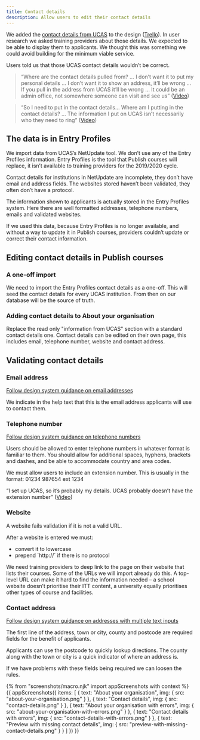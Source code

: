 ```yaml
---
title: Contact details
description: Allow users to edit their contact details
---
```

We added the [contact details from UCAS](/publish-teacher-training-courses/iteration-aug-23#about-your-organisation) to the design ([Trello](https://trello.com/c/XcWDGsvo/175-design-showing-org-info-to-publishers)). In user research we asked training providers about those details. We expected to be able to display them to applicants. We thought this was something we could avoid building for the minimum viable service.

Users told us that those UCAS contact details wouldn’t be correct.

> “Where are the contact details pulled from? … I don’t want it to put my personal details … I don’t want it to show an address, it’ll be wrong … If you pull in the address from UCAS it’ll be wrong … It could be an admin office, not somewhere someone can visit and see us” ([Video](https://lookback.io/watch/kY9HWu5MJiJhgJ5yC?t=58m55s))

> “So I need to put in the contact details… Where am I putting in the contact details? … The information I put on UCAS isn’t necessarily who they need to ring” ([Video](https://lookback.io/watch/acQugHJ6r7QFpvkMQ?t=1h25m6.76s))

## The data is in Entry Profiles

We import data from UCAS’s NetUpdate tool. We don’t use any of the Entry Profiles information. Entry Profiles is the tool that Publish courses will replace, it isn’t available to training providers for the 2019/2020 cycle.

Contact details for institutions in NetUpdate are incomplete, they don’t have email and address fields. The websites stored haven’t been validated, they often don’t have a protocol.

The information shown to applicants is actually stored in the Entry Profiles system. Here there are well formatted addresses, telephone numbers, emails and validated websites.

If we used this data, because Entry Profiles is no longer available, and without a way to update it in Publish courses, providers couldn’t update or correct their contact information.

## Editing contact details in Publish courses

### A one-off import

We need to import the Entry Profiles contact details as a one-off. This will seed the contact details for every UCAS institution. From then on our database will be the source of truth.

### Adding contact details to About your organisation

Replace the read only "information from UCAS" section with a standard contact details one. Contact details can be edited on their own page, this includes email, telephone number, website and contact address.

## Validating contact details

### Email address

[Follow design system guidance on email addresses](https://design-system.service.gov.uk/patterns/email-addresses/)

We indicate in the help text that this is the email address applicants will use to contact them.

### Telephone number

[Follow design system guidance on telephone numbers](https://design-system.service.gov.uk/patterns/telephone-numbers/)

Users should be allowed to enter telephone numbers in whatever format is familiar to them. You should allow for additional spaces, hyphens, brackets and dashes, and be able to accommodate country and area codes.

We must allow users to include an extension number. This is usually in the format: 01234 987654 ext 1234

“I set up UCAS, so it’s probably my details. UCAS probably doesn’t have the extension number” ([Video](https://lookback.io/watch/acQugHJ6r7QFpvkMQ?t=2h28m54.82s))

### Website

A website fails validation if it is not a valid URL.

After a website is entered we must:

* convert it to lowercase
* prepend \`http://\` if there is no protocol

We need training providers to deep link to the page on their website that lists their courses. Some of the URLs we will import already do this. A top-level URL can make it hard to find the information needed – a school website doesn’t prioritise their ITT content, a university equally prioritises other types of course and facilities.

### Contact address

[Follow design system guidance on addresses with multiple text inputs](https://design-system.service.gov.uk/patterns/addresses/#multiple-text-inputs)

The first line of the address, town or city, county and postcode are required fields for the benefit of applicants.

Applicants can use the postcode to quickly lookup directions. The county along with the town or city is a quick indicator of where an address is.

If we have problems with these fields being required we can loosen the rules.

{% from "screenshots/macro.njk" import appScreenshots with context %}
{{ appScreenshots({
  items: [
    {
      text: "About your organisation",
      img: { src: "about-your-organisation.png" }
    },
    {
      text: "Contact details",
      img: { src: "contact-details.png" }
    },
    {
      text: "About your organisation with errors",
      img: { src: "about-your-organisation-with-errors.png" }
    },
    {
      text: "Contact details with errors",
      img: { src: "contact-details-with-errors.png" }
    },
    {
      text: "Preview with missing contact details",
      img: { src: "preview-with-missing-contact-details.png" }
    }
  ]
}) }}
